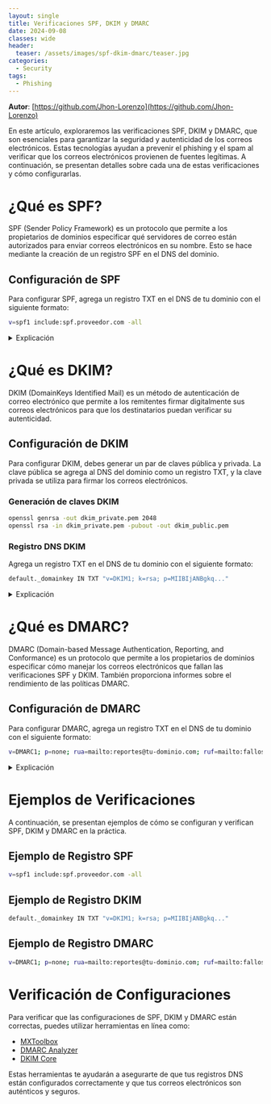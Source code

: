 ```yaml
---
layout: single
title: Verificaciones SPF, DKIM y DMARC
date: 2024-09-08
classes: wide
header:
  teaser: /assets/images/spf-dkim-dmarc/teaser.jpg
categories:
  - Security
tags:
  - Phishing
---
```


**Autor**: [https://github.com/Jhon-Lorenzo](https://github.com/Jhon-Lorenzo)

En este artículo, exploraremos las verificaciones SPF, DKIM y DMARC, que son esenciales para garantizar la seguridad y autenticidad de los correos electrónicos. Estas tecnologías ayudan a prevenir el phishing y el spam al verificar que los correos electrónicos provienen de fuentes legítimas. A continuación, se presentan detalles sobre cada una de estas verificaciones y cómo configurarlas.

# ¿Qué es SPF?

SPF (Sender Policy Framework) es un protocolo que permite a los propietarios de dominios especificar qué servidores de correo están autorizados para enviar correos electrónicos en su nombre. Esto se hace mediante la creación de un registro SPF en el DNS del dominio.

## Configuración de SPF

Para configurar SPF, agrega un registro TXT en el DNS de tu dominio con el siguiente formato:

```bash
v=spf1 include:spf.proveedor.com -all
```

<details>
  <summary>Explicación</summary>
  <p>
    - `v=spf1`: Indica la versión de SPF.
    - `include:spf.proveedor.com`: Autoriza a los servidores de correo del proveedor especificado.
    - `-all`: Indica que solo los servidores especificados están autorizados para enviar correos electrónicos.
  </p>
</details>

# ¿Qué es DKIM?

DKIM (DomainKeys Identified Mail) es un método de autenticación de correo electrónico que permite a los remitentes firmar digitalmente sus correos electrónicos para que los destinatarios puedan verificar su autenticidad.

## Configuración de DKIM

Para configurar DKIM, debes generar un par de claves pública y privada. La clave pública se agrega al DNS del dominio como un registro TXT, y la clave privada se utiliza para firmar los correos electrónicos.

### Generación de claves DKIM

```bash
openssl genrsa -out dkim_private.pem 2048
openssl rsa -in dkim_private.pem -pubout -out dkim_public.pem
```

### Registro DNS DKIM

Agrega un registro TXT en el DNS de tu dominio con el siguiente formato:

```bash
default._domainkey IN TXT "v=DKIM1; k=rsa; p=MIIBIjANBgkq..."
```

<details>
  <summary>Explicación</summary>
  <p>
    - `v=DKIM1`: Indica la versión de DKIM.
    - `k=rsa`: Especifica el algoritmo de cifrado.
    - `p=MIIBIjANBgkq...`: La clave pública generada.
  </p>
</details>

# ¿Qué es DMARC?

DMARC (Domain-based Message Authentication, Reporting, and Conformance) es un protocolo que permite a los propietarios de dominios especificar cómo manejar los correos electrónicos que fallan las verificaciones SPF y DKIM. También proporciona informes sobre el rendimiento de las políticas DMARC.

## Configuración de DMARC

Para configurar DMARC, agrega un registro TXT en el DNS de tu dominio con el siguiente formato:

```bash
v=DMARC1; p=none; rua=mailto:reportes@tu-dominio.com; ruf=mailto:fallos@tu-dominio.com; pct=100
```

<details>
  <summary>Explicación</summary>
  <p>
    - `v=DMARC1`: Indica la versión de DMARC.
    - `p=none`: Especifica la política a aplicar (none, quarantine, reject).
    - `rua=mailto:reportes@tu-dominio.com`: Dirección de correo para recibir informes agregados.
    - `ruf=mailto:fallos@tu-dominio.com`: Dirección de correo para recibir informes forenses.
    - `pct=100`: Porcentaje de correos electrónicos a los que se aplica la política.
  </p>
</details>

# Ejemplos de Verificaciones

A continuación, se presentan ejemplos de cómo se configuran y verifican SPF, DKIM y DMARC en la práctica.

## Ejemplo de Registro SPF

```bash
v=spf1 include:spf.proveedor.com -all
```

## Ejemplo de Registro DKIM

```bash
default._domainkey IN TXT "v=DKIM1; k=rsa; p=MIIBIjANBgkq..."
```

## Ejemplo de Registro DMARC

```bash
v=DMARC1; p=none; rua=mailto:reportes@tu-dominio.com; ruf=mailto:fallos@tu-dominio.com; pct=100
```

# Verificación de Configuraciones

Para verificar que las configuraciones de SPF, DKIM y DMARC están correctas, puedes utilizar herramientas en línea como:

- [MXToolbox](https://mxtoolbox.com)
- [DMARC Analyzer](https://dmarcian.com/dmarc-inspector/)
- [DKIM Core](http://dkimcore.org/tools/)

Estas herramientas te ayudarán a asegurarte de que tus registros DNS están configurados correctamente y que tus correos electrónicos son auténticos y seguros.
